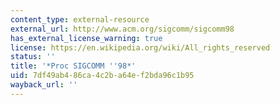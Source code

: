 ```yaml
---
content_type: external-resource
external_url: http://www.acm.org/sigcomm/sigcomm98
has_external_license_warning: true
license: https://en.wikipedia.org/wiki/All_rights_reserved
status: ''
title: '*Proc SIGCOMM ''98*'
uid: 7df49ab4-86ca-4c2b-a64e-f2bda96c1b95
wayback_url: ''
---
```

